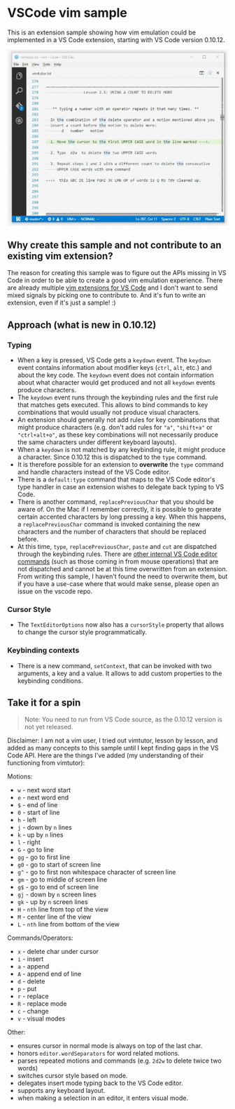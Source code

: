 # VSCode vim sample

This is an extension sample showing how vim emulation could be implemented in a VS Code extension, starting with VS Code version 0.10.12.

![Screenshot](example.gif)

## Why create this sample and  not contribute to an existing vim extension?
The reason for creating this sample was to figure out the APIs missing in VS Code in order to be able to create a good vim emulation experience.
There are already multiple [vim extensions for VS Code](https://marketplace.visualstudio.com/search?term=vim&target=VSCode&sortBy=Relevance) and I don't want to send mixed signals by picking one to contribute to.
And it's fun to write an extension, even if it's just a sample! :)


## Approach (what is new in 0.10.12)

### Typing

* When a key is pressed, VS Code gets a `keydown` event. The `keydown` event contains information about modifier keys (`ctrl`, `alt`, etc.) and about the key code. The `keydown` event does not contain information about what character would get produced and not all `keydown` events produce characters.
* The `keydown` event runs through the keybinding rules and the first rule that matches gets executed. This allows to bind commands to key combinations that would usually not produce visual characters.
* An extension should generally not add rules for key combinations that might produce characters (e.g. don't add rules for `"a"`, `"shift+a"` or `"ctrl+alt+o"`, as these key combinations will not necessarily produce the same characters under different keyboard layouts).
* When a `keydown` is not matched by any keybinding rule, it might produce a character. Since 0.10.12 this is dispatched to the `type` command.
* It is therefore possible for an extension to **overwrite** the `type` command and handle characters instead of the VS Code editor.
* There is a `default:type` command that maps to the VS Code editor's type handler in case an extension wishes to delegate back typing to VS Code.
* There is another command, `replacePreviousChar` that you should be aware of. On the Mac if I remember correctly, it is possible to generate certain accented characters by long pressing a key. When this happens, a `replacePreviousChar` command is invoked containing the new characters and the number of characters that should be replaced before.
* At this time, `type`, `replacePreviousChar`, `paste` and `cut` are dispatched through the keybinding rules. There are [other internal VS Code editor commands](https://github.com/Microsoft/vscode/blob/master/src/vs/editor/browser/view/viewController.ts) (such as those coming in from mouse operations) that are not dispatched and cannot be at this time overwritten from an extension. From writing this sample, I haven't found the need to overwrite them, but if you have a use-case where that would make sense, please open an issue on the vscode repo.

### Cursor Style

* The `TextEditorOptions` now also has a `cursorStyle` property that allows to change the cursor style programmatically.

### Keybinding contexts

* There is a new command, `setContext`, that can be invoked with two arguments, a key and a value. It allows to add custom properties to the keybinding conditions.


## Take it for a spin

> Note: You need to run from VS Code source, as the 0.10.12 version is not yet released.

Disclaimer: I am not a vim user, I tried out vimtutor, lesson by lesson, and added as many concepts to this sample until I kept finding gaps in the VS Code API. Here are the things I've added (my understanding of their functioning from vimtutor):

Motions:
* `w` - next word start
* `e` - next word end
* `$` - end of line
* `0` - start of line
* `h` - left
* `j` - down by `n` lines
* `k` - up by `n` lines
* `l` - right
* `G` - go to line
* `gg` - go to first line
* `g0` - go to start of screen line
* `g^` - go to first non whitespace character of screen line
* `gm` - go to middle of screen line
* `g$` - go to end of screen line
* `gj` - down by `n` screen lines
* `gk` - up by `n` screen lines
* `H`  - `nth` line from top of the view
* `M`  - center line of the view
* `L`  - `nth` line from bottom of the view

Commands/Operators:
* `x` - delete char under cursor
* `i` - insert
* `a` - append
* `A` - append end of line
* `d` - delete
* `p` - put
* `r` - replace
* `R` - replace mode
* `c` - change
* `v` - visual modes

Other:
* ensures cursor in normal mode is always on top of the last char.
* honors `editor.wordSeparators` for word related motions.
* parses repeated motions and commands (e.g. `2d2w` to delete twice two words)
* switches cursor style based on mode.
* delegates insert mode typing back to the VS Code editor.
* supports any keyboard layout.
* when making a selection in an editor, it enters visual mode.

